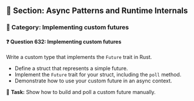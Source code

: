 ## 📘 Section: Async Patterns and Runtime Internals  
### 🔹 Category: Implementing custom futures  
#### ❓ Question 632: Implementing custom futures

Write a custom type that implements the `Future` trait in Rust.

- Define a struct that represents a simple future.
- Implement the `Future` trait for your struct, including the `poll` method.
- Demonstrate how to use your custom future in an async context.

🔧 **Task:** Show how to build and poll a custom future manually.
